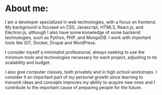 # About me:
I am a developer specialized in web technologies, with a focus on frontend. My background is focused on CSS, Javascript, HTML5, React.js, and Electron.js, although I also have some knowledge of some backend technologies, such as Python, PHP, and MongoDB. I work with important tools like GIT, Docker, Drupal and WordPress.

I consider myself a minimalist professional, always seeking to use the minimum tools and technologies necessary for each project, adjusting to its scalability and budget.

I also give computer classes, both privately and in high school workshops. I consider it an important part of my personal growth since learning to transmit ideas and concepts improves my ability to acquire new ones and I contribute to the important cause of preparing people for the future.
